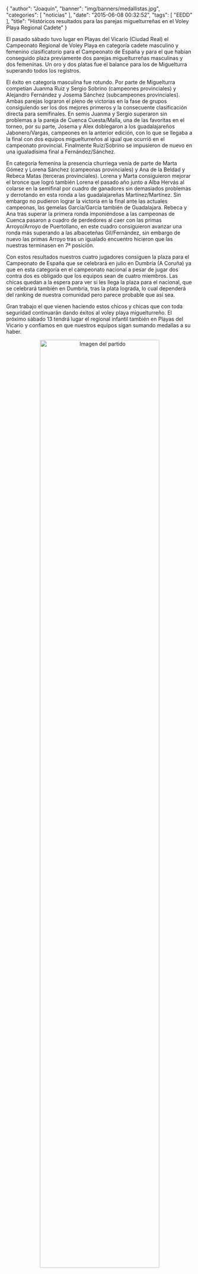 {
  "author": "Joaquín", 
  "banner": "img/banners/medallistas.jpg", 
  "categories": [
    "noticias"
  ], 
  "date": "2015-06-08 00:32:52", 
  "tags": [
    "EEDD"
  ], 
  "title": "Históricos resultados para las parejas miguelturreñas en el Voley Playa Regional Cadete"
}

El pasado sábado tuvo lugar en Playas del Vicario (Ciudad Real) el Campeonato Regional de Voley Playa en categoría cadete masculino y femenino clasificatorio para el Campeonato de España y para el que habían conseguido plaza previamente dos parejas miguelturreñas masculinas y dos femeninas. Un oro y dos platas fue el balance para los de Miguelturra superando todos los registros.

El éxito en categoría masculina fue rotundo. Por parte de Miguelturra competían Juanma Ruiz y Sergio Sobrino (campeones provinciales) y Alejandro Fernández y Josema Sánchez (subcampeones provinciales). Ambas parejas lograron el pleno de victorias en la fase de grupos consiguiendo ser los dos mejores primeros y la consecuente clasificación directa para semifinales. En semis Juanma y Sergio superaron sin problemas a la pareja de Cuenca Cuesta/Malla, una de las favoritas en el torneo, por su parte, Josema y Alex doblegaron a los guadalajareños Jabonero/Vargas, campeones en la anterior edición, con lo que se llegaba a la final con dos equipos miguelturreños al igual que ocurrió en el campeonato provincial. Finalmente Ruiz/Sobrino se impusieron de nuevo en una igualadísima final a Fernández/Sánchez. 

En categoría femenina la presencia churriega venía de parte de Marta Gómez y Lorena Sánchez (campeonas provinciales) y Ana de la Beldad y Rebeca Matas (terceras provinciales). Lorena y Marta consiguieron mejorar el bronce que logró también Lorena el pasado año junto a Alba Hervás al colarse en la semifinal por cuadro de ganadores sin demasiados problemas y derrotando en esta ronda a las guadalajareñas Martínez/Martínez. Sin embargo no pudieron lograr la victoria en la final ante las actuales campeonas, las gemelas García/García también de Guadalajara. Rebeca y Ana tras superar la primera ronda imponiéndose a las campeonas de Cuenca pasaron a cuadro de perdedores al caer con las primas Arroyo/Arroyo de Puertollano, en este cuadro consiguieron avanzar una ronda más superando a las albaceteñas Gil/Fernández, sin embargo de nuevo las primas Arroyo tras un igualado encuentro hicieron que las nuestras terminasen en 7ª posición.

Con estos resultados nuestros cuatro jugadores consiguen la plaza para el Campeonato de España que se celebrará en julio en Dumbría (A Coruña) ya que en esta categoría en el campeonato nacional a pesar de jugar dos contra dos es obligado que los equipos sean de cuatro miembros. Las chicas quedan a la espera para ver si les llega la plaza para el nacional, que se celebrará también en Dumbría, tras la plata lograda, lo cual dependerá del ranking de nuestra comunidad pero parece probable que así sea.

Gran trabajo el que vienen haciendo estos chicos y chicas que con toda seguridad continuarán dando éxitos al voley playa miguelturreño. El próximo sábado 13 tendrá lugar el regional infantil también en Playas del Vicario y confiamos en que nuestros equipos sigan sumando medallas a su haber.

<center>
<a target="_new" href="http://www.advmiguelturra.org/img/banners/medallistas.jpg"> 
<img alt="Imagen del partido" width="80%" align="center" src="http://www.advmiguelturra.org/img/banners/medallistas.jpg"/> </a> </center>




